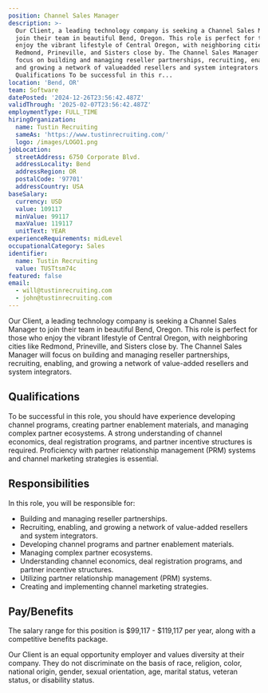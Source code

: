 ```yaml
---
position: Channel Sales Manager
description: >-
  Our Client, a leading technology company is seeking a Channel Sales Manager to
  join their team in beautiful Bend, Oregon. This role is perfect for those who
  enjoy the vibrant lifestyle of Central Oregon, with neighboring cities like
  Redmond, Prineville, and Sisters close by. The Channel Sales Manager will
  focus on building and managing reseller partnerships, recruiting, enabling,
  and growing a network of valueadded resellers and system integrators.
  Qualifications To be successful in this r...
location: 'Bend, OR'
team: Software
datePosted: '2024-12-26T23:56:42.487Z'
validThrough: '2025-02-07T23:56:42.487Z'
employmentType: FULL_TIME
hiringOrganization:
  name: Tustin Recruiting
  sameAs: 'https://www.tustinrecruiting.com/'
  logo: /images/LOGO1.png
jobLocation:
  streetAddress: 6750 Corporate Blvd.
  addressLocality: Bend
  addressRegion: OR
  postalCode: '97701'
  addressCountry: USA
baseSalary:
  currency: USD
  value: 109117
  minValue: 99117
  maxValue: 119117
  unitText: YEAR
experienceRequirements: midLevel
occupationalCategory: Sales
identifier:
  name: Tustin Recruiting
  value: TUSTtsm74c
featured: false
email:
  - will@tustinrecruiting.com
  - john@tustinrecruiting.com
---
```




Our Client, a leading technology company is seeking a Channel Sales Manager to join their team in beautiful Bend, Oregon. This role is perfect for those who enjoy the vibrant lifestyle of Central Oregon, with neighboring cities like Redmond, Prineville, and Sisters close by. The Channel Sales Manager will focus on building and managing reseller partnerships, recruiting, enabling, and growing a network of value-added resellers and system integrators.

## Qualifications

To be successful in this role, you should have experience developing channel programs, creating partner enablement materials, and managing complex partner ecosystems. A strong understanding of channel economics, deal registration programs, and partner incentive structures is required. Proficiency with partner relationship management (PRM) systems and channel marketing strategies is essential. 

## Responsibilities

In this role, you will be responsible for:

- Building and managing reseller partnerships.
- Recruiting, enabling, and growing a network of value-added resellers and system integrators.
- Developing channel programs and partner enablement materials.
- Managing complex partner ecosystems.
- Understanding channel economics, deal registration programs, and partner incentive structures.
- Utilizing partner relationship management (PRM) systems.
- Creating and implementing channel marketing strategies.

## Pay/Benefits

The salary range for this position is $99,117 - $119,117 per year, along with a competitive benefits package. 

Our Client is an equal opportunity employer and values diversity at their company. They do not discriminate on the basis of race, religion, color, national origin, gender, sexual orientation, age, marital status, veteran status, or disability status.
